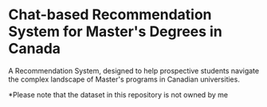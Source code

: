 # Chat-based Recommendation System for Master's Degrees in Canada

A Recommendation System, designed to help prospective students navigate the complex landscape of Master's programs in Canadian universities. 

*Please note that the dataset in this repository is not owned by me
